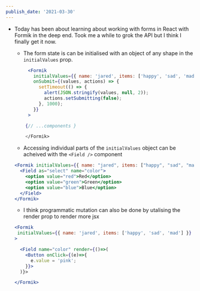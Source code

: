 ```yaml
---
publish_date: '2021-03-30'
---
```


- Today has been about learning about working with forms in React with Formik in the deep end. Took me a while to grok the API but I think I finally get it now.

  - The form state is can be initialised with an object of any shape in the `initialValues` prop.

  ```jsx
       <Formik
         initialValues={{ name: 'jared', items: ['happy', 'sad', 'mad'] }}
         onSubmit={(values, actions) => {
           setTimeout(() => {
             alert(JSON.stringify(values, null, 2));
             actions.setSubmitting(false);
           }, 1000);
         }}
       >

      {// ...components }

      </Formik>
  ```

  - Accessing individual parts of the `initialValues` object can be acheived with the `<Field />` component

  ```jsx
  <Formik initialValues={{ name: "jared", items: ["happy", "sad", "mad"] }}>
    <Field as="select" name="color">
      <option value="red">Red</option>
      <option value="green">Green</option>
      <option value="blue">Blue</option>
    </Field>
  </Formik>
  ```

  - I think programmatic mutation can also be done by utalising the render prop to render more jsx

  ```jsx
  <Formik
   initialValues={{ name: 'jared', items: ['happy', 'sad', 'mad'] }}
  >

    <Field name="color" render={()=>(
      <Button onClick={(e)=>{
        e.value = 'pink';
      }}>
    )}>

  </Formik>
  ```
